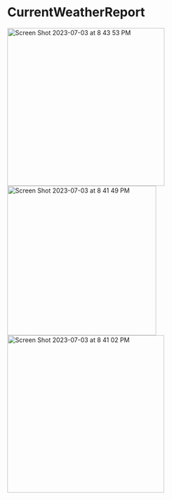 # CurrentWeatherReport

<img width="358" alt="Screen Shot 2023-07-03 at 8 43 53 PM" src="https://github.com/saigowthamtk/CurrentWeatherReport/assets/17901204/269e25eb-2857-4f90-afd2-2b38f9917ee6">
<img width="339" alt="Screen Shot 2023-07-03 at 8 41 49 PM" src="https://github.com/saigowthamtk/CurrentWeatherReport/assets/17901204/c0ff8254-1a91-4755-a727-bd306ea88793">
<img width="357" alt="Screen Shot 2023-07-03 at 8 41 02 PM" src="https://github.com/saigowthamtk/CurrentWeatherReport/assets/17901204/71c3f1b4-9aec-4e72-bf37-846ce8c36474">





